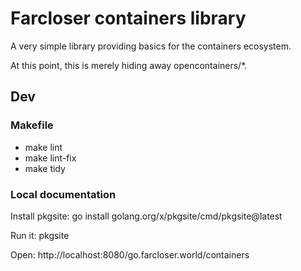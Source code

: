 # Farcloser containers library

A very simple library providing basics for the containers ecosystem.

At this point, this is merely hiding away opencontainers/*.

## Dev

### Makefile

* make lint
* make lint-fix
* make tidy

### Local documentation

Install pkgsite: go install golang.org/x/pkgsite/cmd/pkgsite@latest

Run it: pkgsite

Open: http://localhost:8080/go.farcloser.world/containers
